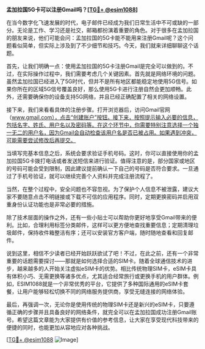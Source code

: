 **孟加拉国5G卡可以注册Gmail吗？[[TG💪+ @esim1088](https://t.me/s/esim1088)]**

在当今数字化飞速发展的时代，电子邮件已经成为我们日常生活中不可或缺的一部分。无论是工作、学习还是社交，邮箱都扮演着重要的角色。对于很多在孟加拉国的朋友来说，他们可能会问：孟加拉国的5G卡能不能用来注册Gmail呢？这个问题看似简单，但实际上涉及到了不少细节和技巧。今天，我们就来详细聊聊这个话题。

首先，让我们明确一点：使用孟加拉国的5G卡注册Gmail是完全可以做到的。不过，在实际操作过程中，我们需要考虑几个关键因素。首先就是网络环境的问题。虽然孟加拉国已经进入了5G时代，但并不是所有地区都能稳定地使用5G信号。如果你所在的区域5G信号覆盖良好，那么使用5G卡进行注册自然会更加顺畅。此外，还需要确保你的设备支持5G网络，并且已经正确配置了相关的网络设置。

接下来，我们来看看具体的注册步骤。打开浏览器后，访问Gmail官网（www.gmail.com），点击“创建账户”按钮。接下来，按照提示输入必要的信息，包括名字、姓氏、用户名以及密码等。在这个环节中，你需要特别注意选择一个独一无二的用户名，因为Gmail会自动检查该用户名是否已被占用。如果遇到冲突，可能需要尝试修改后再提交。

当填写完基本信息之后，系统会要求验证手机号码。这时，你可以直接使用你的孟加拉国5G卡拨打电话或者发送短信来进行验证。值得注意的是，部分国家或地区的号码可能会受到限制，因此建议提前确认一下自己的号码是否符合要求。一旦通过了手机号验证，就可以继续完善个人资料并完成注册流程了。

当然，在整个过程中，安全问题也不容忽视。为了保护个人信息不被泄露，建议大家不要随意点击不明链接或下载不可信的应用程序。同时，定期更换密码并启用双重身份认证功能也是非常必要的措施。

除了技术层面的操作之外，还有一些小贴士可以帮助你更好地享受Gmail带来的便利。比如，合理利用标签分类邮件，这样可以更方便地查找重要信息；定期清理垃圾邮件，保持收件箱整洁有序；还可以安装官方客户端，随时随地查看和回复邮件。

说到这里，相信不少读者已经开始跃跃欲试了吧！不过，在此之前，还有一个非常重要的话题需要探讨——那就是如何选择合适的SIM卡。随着全球通信技术的进步，越来越多的人开始关注虚拟eSIM卡的优势。相比传统物理SIM卡，eSIM卡具有体积小巧、无需更换等诸多优点，尤其适合经常旅行或更换手机的用户群体。例如，ESIM1088就是一个非常优秀的平台，它提供了多种国际通用的eSIM卡套餐，让用户能够轻松切换不同的网络服务提供商，享受无缝连接的网络体验。

最后，再强调一次，无论你是使用传统的物理SIM卡还是新兴的eSIM卡，只要遵循正确的步骤并且具备良好的网络条件，就完全可以在孟加拉国成功注册Gmail账号。希望这篇文章能为大家提供有价值的参考信息，让大家在享受现代科技带来的便捷的同时，也能更加从容地应对各种挑战。

[[TG💪+ @esim1088](https://t.me/s/esim1088) ![Image](https://i.postimg.cc/4NQfJmqS/Snipaste-2025-05-13-00-14-12.png)]